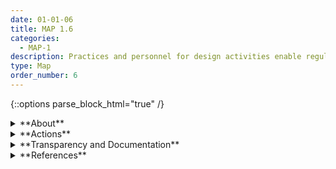 ```yaml
---
date: 01-01-06
title: MAP 1.6
categories:
  - MAP-1
description: Practices and personnel for design activities enable regular engagement with stakeholders, and integrate actionable user and community feedback about unanticipated negative impacts
type: Map
order_number: 6
---
```


{::options parse_block_html="true" /}


<details>
<summary markdown="span">**About**</summary>
<br>
Risk management should include processes for regular and meaningful communication with stakeholder groups. Stakeholders can provide valuable input related to system gaps and limitations. Organizations may differ in the types and number of stakeholders with which they engage. 

Participatory approaches such as human-centered design (HCD) and value-sensitive design (VSD) can help AI teams to engage broadly with stakeholder communities. This type of engagement can enable AI teams to learn about how a given technology may cause impacts, both positive and negative, that were not originally considered or intended. 

</details>

<details>
<summary markdown="span">**Actions**</summary>

* Maintain awareness and documentation of the individuals, groups, or communities who make up the system's internal and external stakeholders.
* Verify that appropriate skills and practices are available in-house for carrying out stakeholder engagement activities such as eliciting, capturing, and synthesizing stakeholder feedback, and translating it for AI design and development functions.
* Establish mechanisms for regular communication and feedback between relevant AI actors and internal or external stakeholders related to system design or deployment decisions. 
* Define which AI actors, beyond AI design and development teams, will review system design, implementation, and operation tasks. Define which AI actors will administer and implement test, evaluation, verification, and validation (TEVV) tasks across the AI lifecycle.

</details>

<details>
<summary markdown="span">**Transparency and Documentation**</summary>
<br>
**Organizations can document the following:**
- To what extent has the entity clarified the roles, responsibilities, and delegated authorities to relevant AI actors?
- Who is responsible for checking the AI system at these intervals?
- What type of information is accessible on the design, operations, and limitations of the AI system to external stakeholders, including end users, consumers, regulators, and individuals impacted by use of the AI system?
- If anyone believed that the AI no longer meets this ethical framework, who will be responsible for receiving the concern and as appropriate investigating and remediating the issue? Do they have authority to modify, limit, or stop the use of the AI?
- How easily accessible and current is the information available to external stakeholders?

**AI Transparency Resources:**
- GAO-21-519SP: AI Accountability Framework for Federal Agencies & Other Entities
- “Stakeholders in Explainable AI,” Sep. 2018, [Online](http://arxiv.org/abs/1810.00184).
- “Including Insights from the Comptroller General’s Forum on the Oversight of Artificial Intelligence An Accountability Framework for Federal Agencies and Other Entities,” 2021
- “HIGH-LEVEL EXPERT GROUP ON ARTIFICIAL INTELLIGENCE SET UP BY THE EUROPEAN COMMISSION ETHICS GUIDELINES FOR TRUSTWORTHY AI.” [Online](https://ec.europa.eu/digital-)

</details>

<details>
<summary markdown="span">**References**</summary>    
<br>
Vincent T. Covello. 2021. Stakeholder Engagement and Empowerment. In Communicating in Risk, Crisis, and High Stress Situations (Vincent T. Covello, ed.), 87-109. [URL](https://doi.org/10.1002/9781119081753.ch5)

Yilin Huang, Giacomo Poderi, Sanja Šćepanović, et al. 2019. Embedding Internet-of-Things in Large-Scale Socio-technical Systems: A Community-Oriented Design in Future Smart Grids. In The Internet of Things for Smart Urban Ecosystems (2019), 125-150. Springer, Cham. [URL](https://doi.org/10.1007/978-3-319-96550-5_6)

Eloise Taysom and Nathan Crilly. 2017. Resilience in Sociotechnical Systems: The Perspectives of Multiple Stakeholders. She Ji: The Journal of Design, Economics, and Innovation, 3, 3 (2017), 165-182, ISSN 2405-8726. [URL](https://doi.org/10.1016/j.sheji.2017.10.011)

</details>

